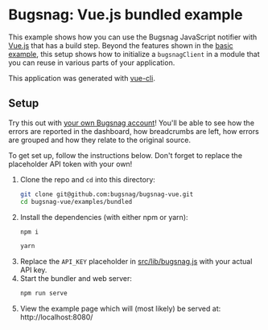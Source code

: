 # Bugsnag: Vue.js bundled example

This example shows how you can use the Bugsnag JavaScript notifier with
[Vue.js](https://vuejs.org/) that has a build step. Beyond the features shown in
the [basic example](../basic), this setup shows how to initialize a `bugsnagClient` in a module
that you can reuse in various parts of your application.

This application was generated with [vue-cli](https://github.com/vuejs/vue-cli).

## Setup

Try this out with [your own Bugsnag account](https://app.bugsnag.com/user/new)!
You'll be able to see how the errors are reported in the dashboard, how breadcrumbs
are left, how errors are grouped and how they relate to the original source.

To get set up, follow the instructions below. Don't forget to replace the placeholder
API token with your own!

1. Clone the repo and `cd` into this directory:
    ```sh
    git clone git@github.com:bugsnag/bugsnag-vue.git
    cd bugsnag-vue/examples/bundled
    ```
1. Install the dependencies (with either npm or yarn):
    ```sh
    npm i
    ```
    ```sh
    yarn
    ```
1. Replace the `API_KEY` placeholder in [src/lib/bugsnag.js](src/lib/bugsnag.js) with your actual API key.
1. Start the bundler and web server:
    ```sh
    npm run serve
    ```
1. View the example page which will (most likely) be served at: http://localhost:8080/
